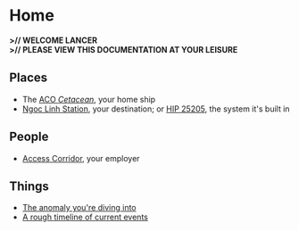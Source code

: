 # Home

**>// WELCOME LANCER**<br/>
**>// PLEASE VIEW THIS DOCUMENTATION AT YOUR LEISURE**

## Places

* The [ACO *Cetacean*](cetacean.md), your home ship
* [Ngoc Linh Station](ngoc-linh.md), your destination; or [HIP 25205](hip25205.md), the system it's built in

## People

* [Access Corridor](access-corridor.md), your employer

## Things

* [The anomaly you're diving into](the-bubble.md)
* [A rough timeline of current events](timeline.md)